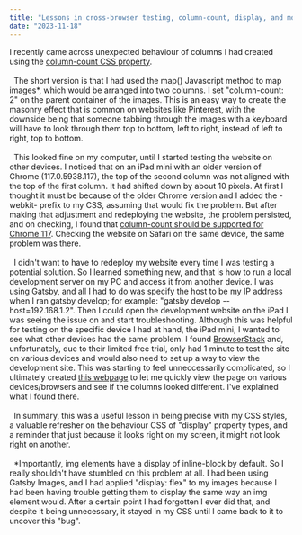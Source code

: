 ```yaml
---
title: "Lessons in cross-browser testing, column-count, display, and more"
date: "2023-11-18"
---
```


I recently came across unexpected behaviour of columns I had created using the [column-count CSS property](https://developer.mozilla.org/en-US/docs/Web/CSS/column-count).  
&nbsp;  
&nbsp;
The short version is that I had used the map() Javascript method to map images*, which would be arranged into two columns. I set "column-count: 2" on the parent container of the images. This is an easy way to create the masonry effect that is common on websites like Pinterest, with the downside being that someone tabbing through the images with a keyboard will have to look through them top to bottom, left to right, instead of left to right, top to bottom.  
&nbsp;  
&nbsp;
This looked fine on my computer, until I started testing the website on other devices. I noticed that on an iPad mini with an older version of Chrome (117.0.5938.117), the top of the second column was not aligned with the top of the first column. It had shifted down by about 10 pixels. At first I thought it must be because of the older Chrome version and I added the -webkit- prefix to my CSS, assuming that would fix the problem. But after making that adjustment and redeploying the website, the problem persisted, and on checking, I found that [column-count should be supported for Chrome 117](https://caniuse.com/?search=column-count). Checking the website on Safari on the same device, the same problem was there.  
&nbsp;  
&nbsp;
I didn't want to have to redeploy my website every time I was testing a potential solution. So I learned something new, and that is how to run a local development server on my PC and access it from another device. I was using Gatsby, and all I had to do was specify the host to be my IP address when I ran gatsby develop; for example: "gatsby develop --host=192.168.1.2". Then I could open the development website on the iPad I was seeing the issue on and start troubleshooting. Although this was helpful for testing on the specific device I had at hand, the iPad mini, I wanted to see what other devices had the same problem. I found [BrowserStack](https://www.browserstack.com/) and, unfortunately, due to their limited free trial, only had 1 minute to test the site on various devices and would also need to set up a way to view the development site. This was starting to feel unneccessarily complicated, so I ultimately created [this webpage](https://athenascode.github.io/Column-Count-Tester/) to let me quickly view the page on various devices/browsers and see if the columns looked different. I've explained what I found there.  
&nbsp;  
&nbsp;
In summary, this was a useful lesson in being precise with my CSS styles, a valuable refresher on the behaviour CSS of "display" property types, and a reminder that just because it looks right on my screen, it might not look right on another.  
&nbsp;  
&nbsp;
*Importantly, img elements have a display of inline-block by default. So I really shouldn't have stumbled on this problem at all. I had been using Gatsby Images, and I had applied "display: flex" to my images because I had been having trouble getting them to display the same way an img element would. After a certain point I had forgotten I ever did that, and despite it being unnecessary, it stayed in my CSS until I came back to it to uncover this "bug".
